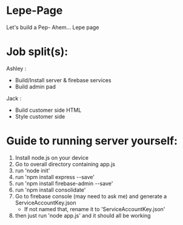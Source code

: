 # Lepe-Page
Let's build a Pep- Ahem... Lepe page

# Job split(s):

Ashley : 
- Build/Install server & firebase services
- Build admin pad 

Jack : 
- Build customer side HTML
- Style customer side

# Guide to running server yourself:

1. Install node.js on your device
2. Go to overall directory containing app.js
3. run 'node init'
4. run 'npm install express --save'
5. run 'npm install firebase-admin --save'
6. run 'npm install consolidate'
7. Go to firebase console (may need to ask me) and generate a ServiceAccountKey.json
    - If not named that, rename it to 'ServiceAccountKey.json'
8. then just run 'node app.js' and it should all be working 
